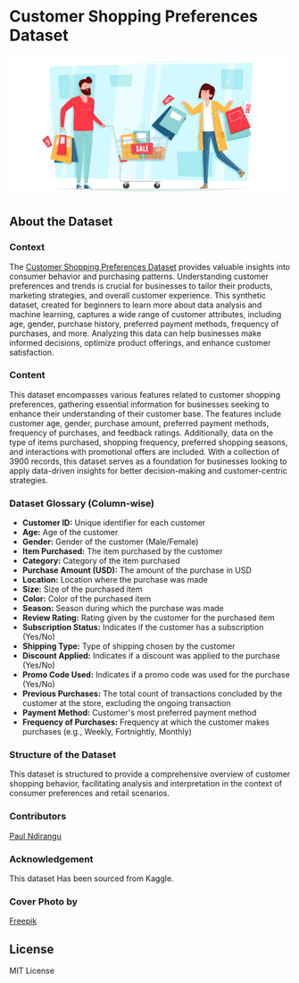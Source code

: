 # Customer Shopping Preferences Dataset

![Cover Image](images/dataset-cover.png)

## About the Dataset

### Context

The [Customer Shopping Preferences Dataset](https://www.kaggle.com/datasets/iamsouravbanerjee/customer-shopping-trends-dataset) provides valuable insights into consumer behavior and purchasing patterns. Understanding customer preferences and trends is crucial for businesses to tailor their products, marketing strategies, and overall customer experience. This synthetic dataset, created for beginners to learn more about data analysis and machine learning, captures a wide range of customer attributes, including age, gender, purchase history, preferred payment methods, frequency of purchases, and more. Analyzing this data can help businesses make informed decisions, optimize product offerings, and enhance customer satisfaction.

### Content

This dataset encompasses various features related to customer shopping preferences, gathering essential information for businesses seeking to enhance their understanding of their customer base. The features include customer age, gender, purchase amount, preferred payment methods, frequency of purchases, and feedback ratings. Additionally, data on the type of items purchased, shopping frequency, preferred shopping seasons, and interactions with promotional offers are included. With a collection of 3900 records, this dataset serves as a foundation for businesses looking to apply data-driven insights for better decision-making and customer-centric strategies.

### Dataset Glossary (Column-wise)

- **Customer ID:** Unique identifier for each customer
- **Age:** Age of the customer
- **Gender:** Gender of the customer (Male/Female)
- **Item Purchased:** The item purchased by the customer
- **Category:** Category of the item purchased
- **Purchase Amount (USD):** The amount of the purchase in USD
- **Location:** Location where the purchase was made
- **Size:** Size of the purchased item
- **Color:** Color of the purchased item
- **Season:** Season during which the purchase was made
- **Review Rating:** Rating given by the customer for the purchased item
- **Subscription Status:** Indicates if the customer has a subscription (Yes/No)
- **Shipping Type:** Type of shipping chosen by the customer
- **Discount Applied:** Indicates if a discount was applied to the purchase (Yes/No)
- **Promo Code Used:** Indicates if a promo code was used for the purchase (Yes/No)
- **Previous Purchases:** The total count of transactions concluded by the customer at the store, excluding the ongoing transaction
- **Payment Method:** Customer's most preferred payment method
- **Frequency of Purchases:** Frequency at which the customer makes purchases (e.g., Weekly, Fortnightly, Monthly)

### Structure of the Dataset

This dataset is structured to provide a comprehensive overview of customer shopping behavior, facilitating analysis and interpretation in the context of consumer preferences and retail scenarios.

### Contributors
[Paul Ndirangu](paulmwaura254@gmail.com)


### Acknowledgement

This dataset Has been sourced from Kaggle.

### Cover Photo by

[Freepik](https://www.freepik.com/free-vector/hand-drawn-people-shopping-sale_12063508.htm#query=shopping%20cartoon&position=7&from_view=keyword&track=ais)

## License
MIT License